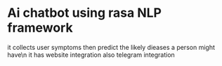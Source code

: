# Ai chatbot using rasa NLP framework
it collects user symptoms then predict the likely dieases a person might have\n
it has website integration also telegram integration
